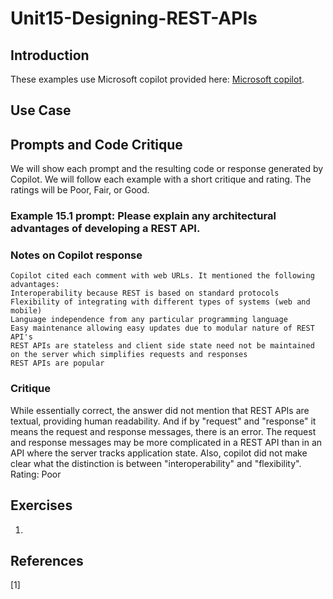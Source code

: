 #  Unit15-Designing-REST-APIs

## Introduction

These examples use Microsoft copilot provided here: [Microsoft copilot](https://copilot.microsoft.com/).

## Use Case

## Prompts and Code Critique
We will show each prompt and the resulting code or response generated by Copilot. We will follow each example
with a short critique and rating. The ratings will be Poor, Fair, or Good.

### Example 15.1 prompt: Please explain any architectural advantages of developing a REST API.

### Notes on Copilot response
```
Copilot cited each comment with web URLs. It mentioned the following advantages:
Interoperability because REST is based on standard protocols
Flexibility of integrating with different types of systems (web and mobile)
Language independence from any particular programming language
Easy maintenance allowing easy updates due to modular nature of REST API's
REST APIs are stateless and client side state need not be maintained on the server which simplifies requests and responses
REST APIs are popular

```
### Critique
While essentially correct, the answer did not mention that REST APIs are textual, providing human readability. And if by "request" and "response" it means the request and response messages, there is an error. The request and response messages may be more complicated in a REST API than in an API where the server tracks application state.  Also, copilot did
not make clear what the distinction is between "interoperability" and "flexibility". Rating: Poor


## Exercises
1.


## References
[1]
